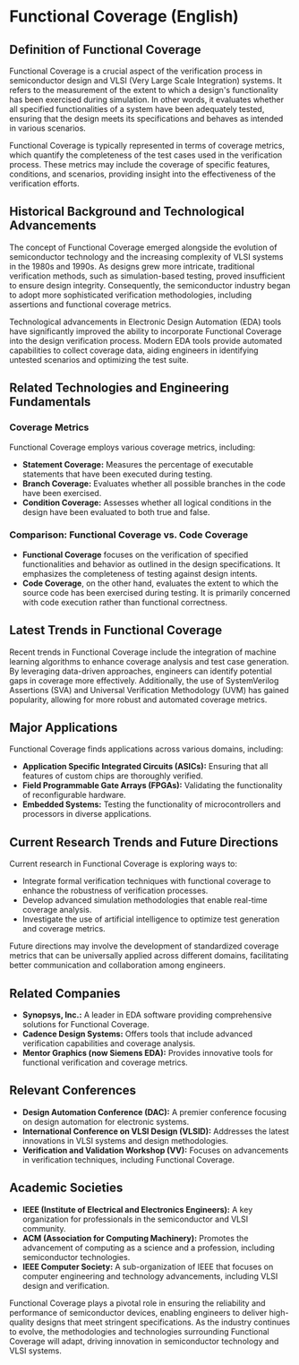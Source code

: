 # Functional Coverage (English)

## Definition of Functional Coverage

Functional Coverage is a crucial aspect of the verification process in semiconductor design and VLSI (Very Large Scale Integration) systems. It refers to the measurement of the extent to which a design's functionality has been exercised during simulation. In other words, it evaluates whether all specified functionalities of a system have been adequately tested, ensuring that the design meets its specifications and behaves as intended in various scenarios.

Functional Coverage is typically represented in terms of coverage metrics, which quantify the completeness of the test cases used in the verification process. These metrics may include the coverage of specific features, conditions, and scenarios, providing insight into the effectiveness of the verification efforts.

## Historical Background and Technological Advancements

The concept of Functional Coverage emerged alongside the evolution of semiconductor technology and the increasing complexity of VLSI systems in the 1980s and 1990s. As designs grew more intricate, traditional verification methods, such as simulation-based testing, proved insufficient to ensure design integrity. Consequently, the semiconductor industry began to adopt more sophisticated verification methodologies, including assertions and functional coverage metrics.

Technological advancements in Electronic Design Automation (EDA) tools have significantly improved the ability to incorporate Functional Coverage into the design verification process. Modern EDA tools provide automated capabilities to collect coverage data, aiding engineers in identifying untested scenarios and optimizing the test suite.

## Related Technologies and Engineering Fundamentals

### Coverage Metrics

Functional Coverage employs various coverage metrics, including:
- **Statement Coverage:** Measures the percentage of executable statements that have been executed during testing.
- **Branch Coverage:** Evaluates whether all possible branches in the code have been exercised.
- **Condition Coverage:** Assesses whether all logical conditions in the design have been evaluated to both true and false.

### Comparison: Functional Coverage vs. Code Coverage

- **Functional Coverage** focuses on the verification of specified functionalities and behavior as outlined in the design specifications. It emphasizes the completeness of testing against design intents.
- **Code Coverage**, on the other hand, evaluates the extent to which the source code has been exercised during testing. It is primarily concerned with code execution rather than functional correctness.

## Latest Trends in Functional Coverage

Recent trends in Functional Coverage include the integration of machine learning algorithms to enhance coverage analysis and test case generation. By leveraging data-driven approaches, engineers can identify potential gaps in coverage more effectively. Additionally, the use of SystemVerilog Assertions (SVA) and Universal Verification Methodology (UVM) has gained popularity, allowing for more robust and automated coverage metrics.

## Major Applications

Functional Coverage finds applications across various domains, including:
- **Application Specific Integrated Circuits (ASICs):** Ensuring that all features of custom chips are thoroughly verified.
- **Field Programmable Gate Arrays (FPGAs):** Validating the functionality of reconfigurable hardware.
- **Embedded Systems:** Testing the functionality of microcontrollers and processors in diverse applications.

## Current Research Trends and Future Directions

Current research in Functional Coverage is exploring ways to:
- Integrate formal verification techniques with functional coverage to enhance the robustness of verification processes.
- Develop advanced simulation methodologies that enable real-time coverage analysis.
- Investigate the use of artificial intelligence to optimize test generation and coverage metrics.

Future directions may involve the development of standardized coverage metrics that can be universally applied across different domains, facilitating better communication and collaboration among engineers.

## Related Companies

- **Synopsys, Inc.:** A leader in EDA software providing comprehensive solutions for Functional Coverage.
- **Cadence Design Systems:** Offers tools that include advanced verification capabilities and coverage analysis.
- **Mentor Graphics (now Siemens EDA):** Provides innovative tools for functional verification and coverage metrics.

## Relevant Conferences

- **Design Automation Conference (DAC):** A premier conference focusing on design automation for electronic systems.
- **International Conference on VLSI Design (VLSID):** Addresses the latest innovations in VLSI systems and design methodologies.
- **Verification and Validation Workshop (VV):** Focuses on advancements in verification techniques, including Functional Coverage.

## Academic Societies

- **IEEE (Institute of Electrical and Electronics Engineers):** A key organization for professionals in the semiconductor and VLSI community.
- **ACM (Association for Computing Machinery):** Promotes the advancement of computing as a science and a profession, including semiconductor technologies.
- **IEEE Computer Society:** A sub-organization of IEEE that focuses on computer engineering and technology advancements, including VLSI design and verification.

Functional Coverage plays a pivotal role in ensuring the reliability and performance of semiconductor devices, enabling engineers to deliver high-quality designs that meet stringent specifications. As the industry continues to evolve, the methodologies and technologies surrounding Functional Coverage will adapt, driving innovation in semiconductor technology and VLSI systems.